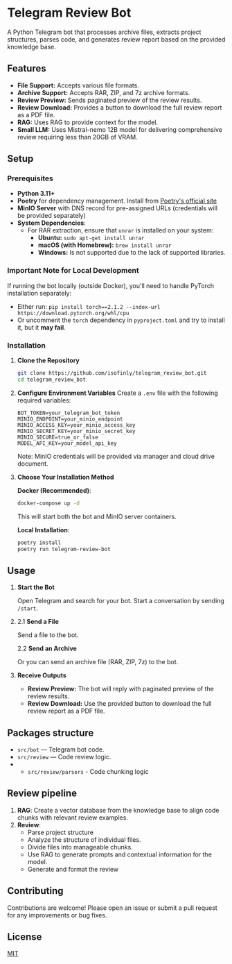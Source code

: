 # Telegram Review Bot

A Python Telegram bot that processes archive files, extracts project structures, parses code, and generates review report based on the provided knowledge base.

## Features

- **File Support:** Accepts various file formats.
- **Archive Support:** Accepts RAR, ZIP, and 7z archive formats.
- **Review Preview:** Sends paginated preview of the review results.
- **Review Download:** Provides a button to download the full review report as a PDF file.
- **RAG:** Uses RAG to provide context for the model.
- **Small LLM:** Uses Mistral-nemo 12B model for delivering comprehensive review requiring less than 20GB of VRAM.

## Setup

### Prerequisites

- **Python 3.11+**
- **Poetry** for dependency management. Install from [Poetry's official site](https://python-poetry.org/docs/#installation)
- **MinIO Server** with DNS record for pre-assigned URLs (credentials will be provided separately)
- **System Dependencies**:
  - For RAR extraction, ensure that `unrar` is installed on your system:
    - **Ubuntu:** `sudo apt-get install unrar`
    - **macOS (with Homebrew):** `brew install unrar`
    - **Windows:** Is not supported due to the lack of supported libraries.

### Important Note for Local Development

If running the bot locally (outside Docker), you'll need to handle PyTorch installation separately:

- Either run: `pip install torch==2.1.2 --index-url https://download.pytorch.org/whl/cpu`
- Or uncomment the `torch` dependency in `pyproject.toml` and try to install it, but it **may fail**.

### Installation

1. **Clone the Repository**

   ```bash
   git clone https://github.com/isofinly/telegram_review_bot.git
   cd telegram_review_bot
   ```

2. **Configure Environment Variables**
   Create a `.env` file with the following required variables:

   ```
   BOT_TOKEN=your_telegram_bot_token
   MINIO_ENDPOINT=your_minio_endpoint
   MINIO_ACCESS_KEY=your_minio_access_key
   MINIO_SECRET_KEY=your_minio_secret_key
   MINIO_SECURE=true_or_false
   MODEL_API_KEY=your_model_api_key
   ```

   Note: MinIO credentials will be provided via manager and cloud drive document.

3. **Choose Your Installation Method**

   **Docker (Recommended)**:

   ```bash
   docker-compose up -d
   ```

   This will start both the bot and MinIO server containers.

   **Local Installation**:

   ```bash
   poetry install
   poetry run telegram-review-bot
   ```

## Usage

1. **Start the Bot**

   Open Telegram and search for your bot. Start a conversation by sending `/start`.

2. 2.1 **Send a File**

   Send a file to the bot.

   2.2 **Send an Archive**

   Or you can send an archive file (RAR, ZIP, 7z) to the bot.

3. **Receive Outputs**

   - **Review Preview:** The bot will reply with paginated preview of the review results.
   - **Review Download:** Use the provided button to download the full review report as a PDF file.

## Packages structure

- `src/bot` — Telegram bot code.
- `src/review` — Code review logic.
- - `src/review/parsers` - Code chunking logic

## Review pipeline

1. **RAG**: Create a vector database from the knowledge base to align code chunks with relevant review examples.
2. **Review**:
   - Parse project structure
   - Analyze the structure of individual files.
   - Divide files into manageable chunks.
   - Use RAG to generate prompts and contextual information for the model.
   - Generate and format the review


## Contributing

Contributions are welcome! Please open an issue or submit a pull request for any improvements or bug fixes.

## License

[MIT](LICENSE)
